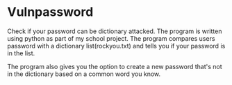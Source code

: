 # Vulnpassword
Check if your password can be dictionary attacked. 
The program is written using python as part of my school project. The program compares users password with a dictionary list(rockyou.txt) and tells you if your password is in the list.

The program also gives you the option to create a new password that's not in the dictionary based on a common word you know.
